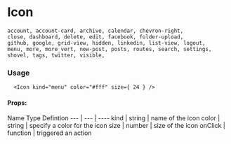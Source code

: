 # Icon

```
account, account-card, archive, calendar, chevron-right,
close, dashboard, delete, edit, facebook, folder-upload,
github, google, grid-view, hidden, linkedin, list-view, logout,
menu, more, more_vert, new-post, posts, routes, search, settings, 
shovel, tags, twitter, visible,
```

### Usage

      <Icon kind="menu" color="#fff" size={ 24 } />


#### Props:

Name    Type  Defintion
--- | --- | ----
kind | string | name of the icon
color | string | specify a color for the icon
size | number | size of the icon
onClick | function | triggered an action


